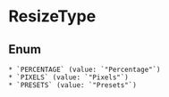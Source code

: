# ResizeType

## Enum

    * `PERCENTAGE` (value: `"Percentage"`)
    * `PIXELS` (value: `"Pixels"`)
    * `PRESETS` (value: `"Presets"`)
